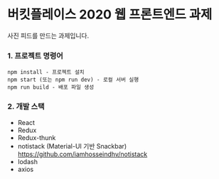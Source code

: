 # 버킷플레이스 2020 웹 프론트엔드 과제

사진 피드를 만드는 과제입니다.

### 1. 프로젝트 명령어
```
npm install - 프로젝트 설치
npm start (또는 npm run dev) - 로컬 서버 실행
npm run build - 배포 파일 생성
```

### 2. 개발 스택
 - React
 - Redux
 - Redux-thunk
 - notistack (Material-UI 기반 Snackbar)
	 https://github.com/iamhosseindhv/notistack
 - lodash
 - axios 

